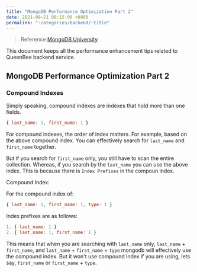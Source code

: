 ```yaml
---
title: "MongoDB Performance Optimization Part 2"
date: 2021-08-21 08:15:00 +0900
permalink: ":categories/backend/:title"
---
```


> Reference [MongoDB University](https://university.mongodb.com/mercury/M201/2021_October_12/chapter/Chapter_2_MongoDB_Indexes/lesson)

This document keeps all the performance enhancement tips related to QueenBee backend service.

## MongoDB Performance Optimization Part 2

### Compound Indexes

Simply speaking, compound indexes are indexes that hold more than one fields.

```js
{ last_name: 1, first_name: 1 }
```

For compound indexes, the order of index matters. For example, based on the above compound index. You can effectively search for `last_name` and `first_name` together.

But if you search for `first_name` only, you still have to scan the entire collection. Whereas, if you search by the `last_name` you can use the above index. This is because there is `Index Prefixes` in the compoun index.

Compound Index:

For the compound index of:

```js
{ last_name: 1, first_name: 1, type: 1 }
```

Index prefixes are as follows:

```js
1. { last_name: 1 }
2. { last_name: 1, first_name: 1 }
```

This means that when you are searching with `last_name` only, `last_name` + `first_name`, and `last_name` + `first_name` + `type` mongodb will effectively use the compound index. But it won't use compound index if you are using, lets say, `first_name` or `first_name` + `type`.
